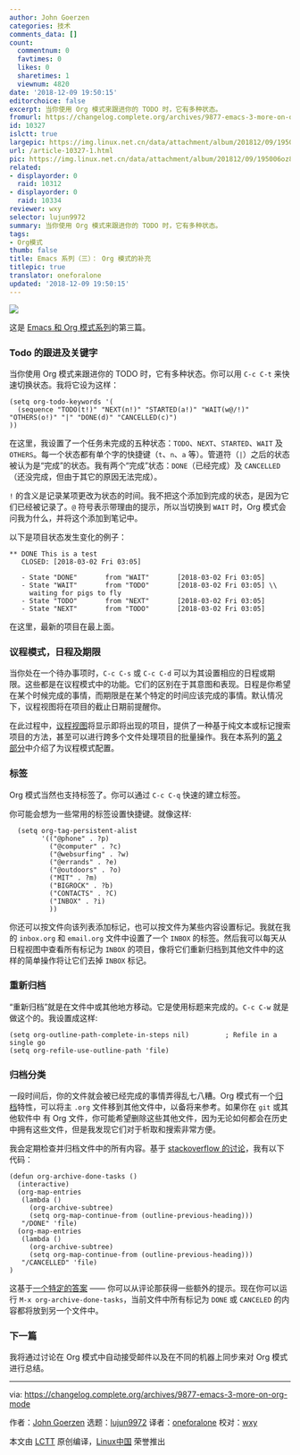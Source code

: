 ```yaml
---
author: John Goerzen
categories: 技术
comments_data: []
count:
  commentnum: 0
  favtimes: 0
  likes: 0
  sharetimes: 1
  viewnum: 4820
date: '2018-12-09 19:50:15'
editorchoice: false
excerpt: 当你使用 Org 模式来跟进你的 TODO 时，它有多种状态。
fromurl: https://changelog.complete.org/archives/9877-emacs-3-more-on-org-mode
id: 10327
islctt: true
largepic: https://img.linux.net.cn/data/attachment/album/201812/09/195006oz8xr841oko616x3.png
url: /article-10327-1.html
pic: https://img.linux.net.cn/data/attachment/album/201812/09/195006oz8xr841oko616x3.png.thumb.jpg
related:
- displayorder: 0
  raid: 10312
- displayorder: 0
  raid: 10334
reviewer: wxy
selector: lujun9972
summary: 当你使用 Org 模式来跟进你的 TODO 时，它有多种状态。
tags:
- Org模式
thumb: false
title: Emacs 系列（三）： Org 模式的补充
titlepic: true
translator: oneforalone
updated: '2018-12-09 19:50:15'
---
```


![](/data/attachment/album/201812/09/195006oz8xr841oko616x3.png)


这是 [Emacs 和 Org 模式系列](https://changelog.complete.org/archives/tag/emacs2018)的第三篇。


### Todo 的跟进及关键字


当你使用 Org 模式来跟进你的 TODO 时，它有多种状态。你可以用 `C-c C-t` 来快速切换状态。我将它设为这样：



```
(setq org-todo-keywords '(
  (sequence "TODO(t!)" "NEXT(n!)" "STARTED(a!)" "WAIT(w@/!)" "OTHERS(o!)" "|" "DONE(d)" "CANCELLED(c)")
))
```

在这里，我设置了一个任务未完成的五种状态：`TODO`、`NEXT`、`STARTED`、`WAIT` 及 `OTHERS`。每一个状态都有单个字的快捷键（`t`、`n`、`a` 等）。管道符（`|`）之后的状态被认为是“完成”的状态。我有两个“完成”状态：`DONE`（已经完成）及 `CANCELLED`（还没完成，但由于其它的原因无法完成）。


`!` 的含义是记录某项更改为状态的时间。我不把这个添加到完成的状态，是因为它们已经被记录了。`@` 符号表示带理由的提示，所以当切换到 `WAIT` 时，Org 模式会问我为什么，并将这个添加到笔记中。


以下是项目状态发生变化的例子：



```
** DONE This is a test
   CLOSED: [2018-03-02 Fri 03:05]
  
   - State "DONE"       from "WAIT"       [2018-03-02 Fri 03:05]
   - State "WAIT"       from "TODO"       [2018-03-02 Fri 03:05] \\
     waiting for pigs to fly
   - State "TODO"       from "NEXT"       [2018-03-02 Fri 03:05]
   - State "NEXT"       from "TODO"       [2018-03-02 Fri 03:05]
```

在这里，最新的项目在最上面。


### 议程模式，日程及期限


当你处在一个待办事项时，`C-c C-s` 或 `C-c C-d` 可以为其设置相应的日程或期限。这些都是在议程模式中的功能。它们的区别在于其意图和表现。日程是你希望在某个时候完成的事情，而期限是在某个特定的时间应该完成的事情。默认情况下，议程视图将在项目的截止日期前提醒你。


在此过程中，[议程视图](https://orgmode.org/guide/Agenda-Views.html#Agenda-Views)将显示即将出现的项目，提供了一种基于纯文本或标记搜索项目的方法，甚至可以进行跨多个文件处理项目的批量操作。我在本系列的[第 2 部分](/article-10312-1.html)中介绍了为议程模式配置。


### 标签


Org 模式当然也支持标签了。你可以通过 `C-c C-q` 快速的建立标签。


你可能会想为一些常用的标签设置快捷键。就像这样:



```
  (setq org-tag-persistent-alist 
        '(("@phone" . ?p) 
          ("@computer" . ?c) 
          ("@websurfing" . ?w)
          ("@errands" . ?e)
          ("@outdoors" . ?o)
          ("MIT" . ?m)
          ("BIGROCK" . ?b)
          ("CONTACTS" . ?C)
          ("INBOX" . ?i)
          ))
```

你还可以按文件向该列表添加标记，也可以按文件为某些内容设置标记。我就在我的 `inbox.org` 和 `email.org` 文件中设置了一个 `INBOX` 的标签。然后我可以每天从日程视图中查看所有标记为 `INBOX` 的项目，像将它们重新归档到其他文件中的这样的简单操作将让它们去掉 `INBOX` 标记。


### 重新归档


“重新归档”就是在文件中或其他地方移动。它是使用标题来完成的。`C-c C-w` 就是做这个的。我设置成这样:



```
(setq org-outline-path-complete-in-steps nil)         ; Refile in a single go
(setq org-refile-use-outline-path 'file)
```

### 归档分类


一段时间后，你的文件就会被已经完成的事情弄得乱七八糟。Org 模式有一个[归档](https://orgmode.org/guide/Archiving.html#Archiving)特性，可以将主 `.org` 文件移到其他文件中，以备将来参考。如果你在 `git` 或其他软件中 有 Org 文件，你可能希望删除这些其他文件，因为无论如何都会在历史中拥有这些文件，但是我发现它们对于析取和搜索非常方便。


我会定期检查并归档文件中的所有内容。基于 [stackoverflow 的讨论](https://stackoverflow.com/questions/6997387/how-to-archive-all-the-done-tasks-using-a-single-command)，我有以下代码：



```
(defun org-archive-done-tasks ()
  (interactive)
  (org-map-entries
   (lambda ()
     (org-archive-subtree)
     (setq org-map-continue-from (outline-previous-heading)))
   "/DONE" 'file)
  (org-map-entries
   (lambda ()
     (org-archive-subtree)
     (setq org-map-continue-from (outline-previous-heading)))
   "/CANCELLED" 'file)
)
```

这基于[一个特定的答案](https://stackoverflow.com/a/27043756) —— 你可以从评论那获得一些额外的提示。现在你可以运行 `M-x org-archive-done-tasks`，当前文件中所有标记为 `DONE` 或 `CANCELED` 的内容都将放到另一个文件中。


### 下一篇


我将通过讨论在 Org 模式中自动接受邮件以及在不同的机器上同步来对 Org 模式进行总结。




---


via: <https://changelog.complete.org/archives/9877-emacs-3-more-on-org-mode>


作者：[John Goerzen](http://changelog.complete.org/archives/author/jgoerzen) 选题：[lujun9972](https://github.com/lujun9972) 译者：[oneforalone](https://github.com/oneforalone) 校对：[wxy](https://github.com/wxy)


本文由 [LCTT](https://github.com/LCTT/TranslateProject) 原创编译，[Linux中国](https://linux.cn/) 荣誉推出